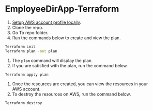 # EmployeeDirApp-Terraform

1. [Setup AWS account profile locally](https://docs.aws.amazon.com/toolkit-for-visual-studio/latest/user-guide/keys-profiles-credentials.html).
1. Clone the repo.
1. Go To repo folder.
1. Run the commands below to create and view the plan.
```bash
Terraform init
Terraform plan -out plan
```
1. The `plan` command will display the plan. 
1. If you are satisfied with the plan, run the command below.
```bash
Terraform apply plan
```
1. Once the resources are created, you can view the resources in your AWS account.
1. To destroy the resources on AWS, run the command below.
```bash
Terraform destroy 
```

